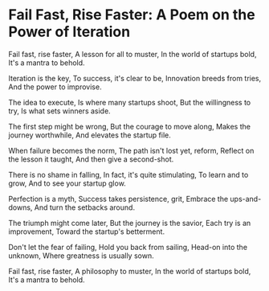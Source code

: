 # Fail Fast, Rise Faster: A Poem on the Power of Iteration

Fail fast, rise faster,
A lesson for all to muster,
In the world of startups bold,
It's a mantra to behold.

Iteration is the key,
To success, it's clear to be,
Innovation breeds from tries,
And the power to improvise.

The idea to execute,
Is where many startups shoot,
But the willingness to try,
Is what sets winners aside.

The first step might be wrong,
But the courage to move along,
Makes the journey worthwhile,
And elevates the startup file.

When failure becomes the norm,
The path isn't lost yet, reform,
Reflect on the lesson it taught,
And then give a second-shot.

There is no shame in falling,
In fact, it's quite stimulating,
To learn and to grow,
And to see your startup glow.

Perfection is a myth,
Success takes persistence, grit,
Embrace the ups-and-downs,
And turn the setbacks around.

The triumph might come later,
But the journey is the savior,
Each try is an improvement,
Toward the startup's betterment.

Don't let the fear of failing,
Hold you back from sailing,
Head-on into the unknown,
Where greatness is usually sown.

Fail fast, rise faster,
A philosophy to muster,
In the world of startups bold,
It's a mantra to behold.